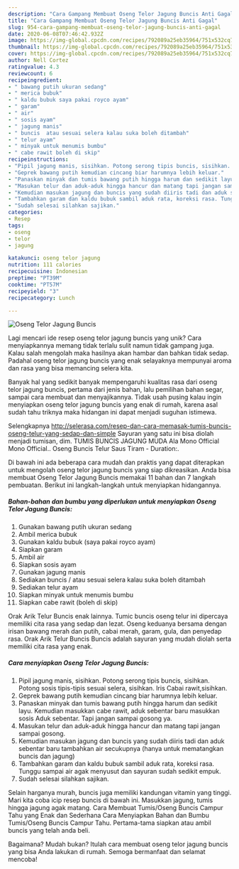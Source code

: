 ```yaml
---
description: "Cara Gampang Membuat Oseng Telor Jagung Buncis Anti Gagal"
title: "Cara Gampang Membuat Oseng Telor Jagung Buncis Anti Gagal"
slug: 954-cara-gampang-membuat-oseng-telor-jagung-buncis-anti-gagal
date: 2020-06-08T07:46:42.932Z
image: https://img-global.cpcdn.com/recipes/792089a25eb35964/751x532cq70/oseng-telor-jagung-buncis-foto-resep-utama.jpg
thumbnail: https://img-global.cpcdn.com/recipes/792089a25eb35964/751x532cq70/oseng-telor-jagung-buncis-foto-resep-utama.jpg
cover: https://img-global.cpcdn.com/recipes/792089a25eb35964/751x532cq70/oseng-telor-jagung-buncis-foto-resep-utama.jpg
author: Nell Cortez
ratingvalue: 4.3
reviewcount: 6
recipeingredient:
- " bawang putih ukuran sedang"
- " merica bubuk"
- " kaldu bubuk saya pakai royco ayam"
- " garam"
- " air"
- " sosis ayam"
- " jagung manis"
- " buncis  atau sesuai selera kalau suka boleh ditambah"
- " telur ayam"
- " minyak untuk menumis bumbu"
- " cabe rawit boleh di skip"
recipeinstructions:
- "Pipil jagung manis, sisihkan. Potong serong tipis buncis, sisihkan. Potong sosis tipis-tipis sesuai selera, sisihkan. Iris Cabai rawit,sisihkan."
- "Geprek bawang putih kemudian cincang biar harumnya lebih keluar."
- "Panaskan minyak dan tumis bawang putih hingga harum dan sedikit layu. Kemudian masukkan cabe rawit, aduk sebentar baru masukkan sosis Aduk sebentar. Tapi jangan sampai gosong ya."
- "Masukan telur dan aduk-aduk hingga hancur dan matang tapi jangan sampai gosong."
- "Kemudian masukan jagung dan buncis yang sudah diiris tadi dan aduk sebentar baru tambahkan air secukupnya (hanya untuk mematangkan buncis dan jagung)"
- "Tambahkan garam dan kaldu bubuk sambil aduk rata, koreksi rasa. Tunggu sampai air agak menyusut dan sayuran sudah sedikit empuk."
- "Sudah selesai silahkan sajikan."
categories:
- Resep
tags:
- oseng
- telor
- jagung

katakunci: oseng telor jagung 
nutrition: 111 calories
recipecuisine: Indonesian
preptime: "PT39M"
cooktime: "PT57M"
recipeyield: "3"
recipecategory: Lunch

---
```



![Oseng Telor Jagung Buncis](https://img-global.cpcdn.com/recipes/792089a25eb35964/751x532cq70/oseng-telor-jagung-buncis-foto-resep-utama.jpg)

Lagi mencari ide resep oseng telor jagung buncis yang unik? Cara menyiapkannya memang tidak terlalu sulit namun tidak gampang juga. Kalau salah mengolah maka hasilnya akan hambar dan bahkan tidak sedap. Padahal oseng telor jagung buncis yang enak selayaknya mempunyai aroma dan rasa yang bisa memancing selera kita.

Banyak hal yang sedikit banyak mempengaruhi kualitas rasa dari oseng telor jagung buncis, pertama dari jenis bahan, lalu pemilihan bahan segar, sampai cara membuat dan menyajikannya. Tidak usah pusing kalau ingin menyiapkan oseng telor jagung buncis yang enak di rumah, karena asal sudah tahu triknya maka hidangan ini dapat menjadi suguhan istimewa.

Selengkapnya http://selerasa.com/resep-dan-cara-memasak-tumis-buncis-oseng-telur-yang-sedap-dan-simple Sayuran yang satu ini bisa diolah menjadi tumisan, dim. TUMIS BUNCIS JAGUNG MUDA Ala Mono Official Mono Official.. Oseng Buncis Telur Saus Tiram - Duration:.


Di bawah ini ada beberapa cara mudah dan praktis yang dapat diterapkan untuk mengolah oseng telor jagung buncis yang siap dikreasikan. Anda bisa membuat Oseng Telor Jagung Buncis memakai 11 bahan dan 7 langkah pembuatan. Berikut ini langkah-langkah untuk menyiapkan hidangannya.

<!--inarticleads1-->

##### Bahan-bahan dan bumbu yang diperlukan untuk menyiapkan Oseng Telor Jagung Buncis:

1. Gunakan  bawang putih ukuran sedang
1. Ambil  merica bubuk
1. Gunakan  kaldu bubuk (saya pakai royco ayam)
1. Siapkan  garam
1. Ambil  air
1. Siapkan  sosis ayam
1. Gunakan  jagung manis
1. Sediakan  buncis / atau sesuai selera kalau suka boleh ditambah
1. Sediakan  telur ayam
1. Siapkan  minyak untuk menumis bumbu
1. Siapkan  cabe rawit (boleh di skip)


Orak Arik Telur Buncis enak lainnya. Tumic buncis oseng telur ini dipercaya memiliki cita rasa yang sedap dan lezat. Oseng keduanya bersama dengan irisan bawang merah dan putih, cabai merah, garam, gula, dan penyedap rasa. Orak Arik Telur Buncis Buncis adalah sayuran yang mudah diolah serta memiliki cita rasa yang enak. 

<!--inarticleads2-->

##### Cara menyiapkan Oseng Telor Jagung Buncis:

1. Pipil jagung manis, sisihkan. Potong serong tipis buncis, sisihkan. Potong sosis tipis-tipis sesuai selera, sisihkan. Iris Cabai rawit,sisihkan.
1. Geprek bawang putih kemudian cincang biar harumnya lebih keluar.
1. Panaskan minyak dan tumis bawang putih hingga harum dan sedikit layu. Kemudian masukkan cabe rawit, aduk sebentar baru masukkan sosis Aduk sebentar. Tapi jangan sampai gosong ya.
1. Masukan telur dan aduk-aduk hingga hancur dan matang tapi jangan sampai gosong.
1. Kemudian masukan jagung dan buncis yang sudah diiris tadi dan aduk sebentar baru tambahkan air secukupnya (hanya untuk mematangkan buncis dan jagung)
1. Tambahkan garam dan kaldu bubuk sambil aduk rata, koreksi rasa. Tunggu sampai air agak menyusut dan sayuran sudah sedikit empuk.
1. Sudah selesai silahkan sajikan.


Selain harganya murah, buncis juga memiliki kandungan vitamin yang tinggi. Mari kita coba icip resep buncis di bawah ini. Masukkan jagung, tumis hingga jagung agak matang. Cara Membuat Tumis/Oseng Buncis Campur Tahu yang Enak dan Sederhana Cara Menyiapkan Bahan dan Bumbu Tumis/Oseng Buncis Campur Tahu. Pertama-tama siapkan atau ambil buncis yang telah anda beli. 

Bagaimana? Mudah bukan? Itulah cara membuat oseng telor jagung buncis yang bisa Anda lakukan di rumah. Semoga bermanfaat dan selamat mencoba!
